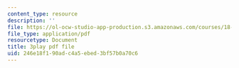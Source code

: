 ```yaml
---
content_type: resource
description: ''
file: https://ol-ocw-studio-app-production.s3.amazonaws.com/courses/18-06sc-linear-algebra-fall-2011/246e18f190adc4a5ebed3bf57b0a70c6_HgC1l_6ySkc.pdf
file_type: application/pdf
resourcetype: Document
title: 3play pdf file
uid: 246e18f1-90ad-c4a5-ebed-3bf57b0a70c6
---
```

